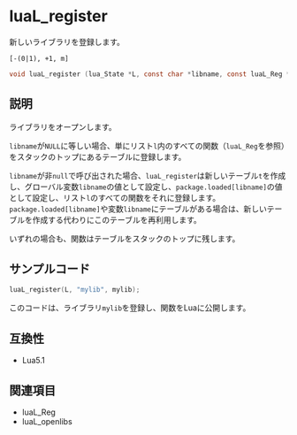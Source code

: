 # luaL_register

新しいライブラリを登録します。

`[-(0|1), +1, m]`

```c
void luaL_register (lua_State *L, const char *libname, const luaL_Reg *l);
```

## 説明

ライブラリをオープンします。

`libname`が`NULL`に等しい場合、単にリスト`l`内のすべての関数（`luaL_Reg`を参照）をスタックのトップにあるテーブルに登録します。

`libname`が非`null`で呼び出された場合、`luaL_register`は新しいテーブル`t`を作成し、グローバル変数`libname`の値として設定し、`package.loaded[libname]`の値として設定し、リスト`l`のすべての関数をそれに登録します。`package.loaded[libname]`や変数`libname`にテーブルがある場合は、新しいテーブルを作成する代わりにこのテーブルを再利用します。

いずれの場合も、関数はテーブルをスタックのトップに残します。

## サンプルコード

```c
luaL_register(L, "mylib", mylib);
```

このコードは、ライブラリ`mylib`を登録し、関数をLuaに公開します。

## 互換性

- Lua5.1

## 関連項目

- luaL_Reg
- luaL_openlibs